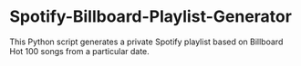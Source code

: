 # Spotify-Billboard-Playlist-Generator
This Python script generates a private Spotify playlist based on Billboard Hot 100 songs from a particular date.
